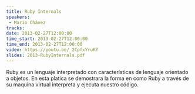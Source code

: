 ```yaml
---
title: Ruby Internals
speakers:
 - Mario Chávez
tracks:
date: 2013-02-27T12:00:00
time_start: 2013-02-27T12:00:00
time_end: 2013-02-27T12:00:00
video: https://youtu.be/_2CpfxYruKY
slides: 2013-RubyInternals.pdf
---
```


Ruby es un lenguaje interpretado con características de lenguaje orientado a objetos. En esta platica se demostrara la forma en como Ruby a través de su maquina virtual interpreta y ejecuta nuestro código.

